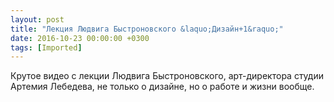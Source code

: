 ```yaml
---
layout: post
title: "Лекция Людвига Быстроновского &laquo;Дизайн+1&raquo;"
date: 2016-10-23 00:00:00 +0300
tags: [Imported]
---
```


Крутое видео c лекции Людвига Быстроновского, арт-директора студии Артемия Лебедева, не только о дизайне, но о работе и жизни вообще.